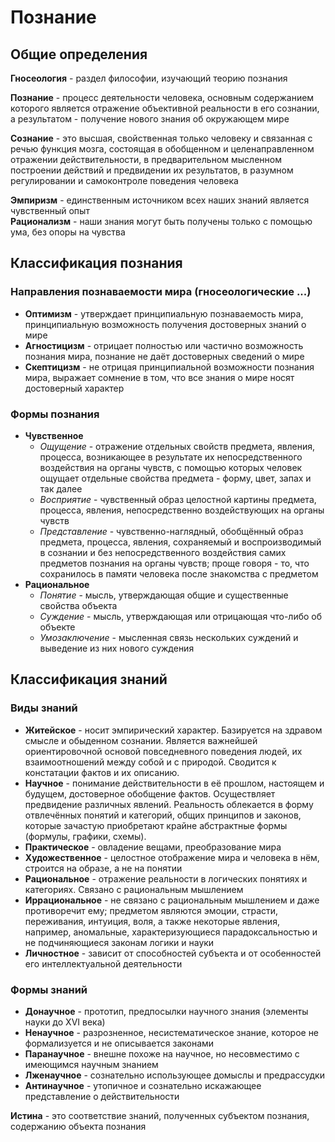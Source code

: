# Познание

## Общие определения
**Гносеология** - раздел философии, изучающий теорию познания

**Познание** - процесс деятельности человека, основным содержанием которого является отражение объективной реальности в его сознании, а результатом - получение нового знания об окружающем мире

**Сознание** - это высшая, свойственная только человеку и связанная с речью функция мозга, состоящая в обобщенном и целенаправленном отражении действительности, в предварительном мысленном построении действий и предвидении их результатов, в разумном регулировании и самоконтроле поведения человека

**Эмпиризм** - единственным источником всех наших знаний является чувственный опыт  
**Рационализм** - наши знания могут быть получены только с помощью ума, без опоры на чувства

## Классификация познания
### Направления познаваемости мира (гносеологические ...)
- **Оптимизм** - утверждает принципиальную познаваемость мира, принципиальную возможность получения достоверных знаний о мире
- **Агностицизм** - отрицает полностью или частично возможность познания мира, познание не даёт достоверных сведений о мире
- **Скептицизм** - не отрицая принципиальной возможности познания мира, выражает сомнение в том, что все знания о мире носят достоверный характер

### Формы познания
- **Чувственное**
	- *Ощущение* - отражение отдельных свойств предмета, явления, процесса, возникающее в результате их непосредственного воздействия на органы чувств, с помощью которых человек ощущает отдельные свойства предмета - форму, цвет, запах и так далее
	- *Восприятие* - чувственный образ целостной картины предмета, процесса, явления, непосредственно воздействующих на органы чувств
	- *Представление* - чувственно-наглядный, обобщённый образ предмета, процесса, явления, сохраняемый и воспроизводимый в сознании и без непосредственного воздействия самих предметов познания на органы чувств; проще говоря - то, что сохранилось в памяти человека после знакомства с предметом
- **Рациональное**
	- *Понятие* - мысль, утверждающая общие и существенные свойства объекта
	- *Суждение* - мысль, утверждающая или отрицающая что-либо об объекте
	- *Умозаключение* - мысленная связь нескольких суждений и выведение из них нового суждения

## Классификация знаний
### Виды знаний
- **Житейское** - носит эмпирический характер. Базируется на здравом смысле и обыденном сознании. Является важнейшей ориентировочной основой повседневного поведения людей, их взаимоотношений между собой и с природой. Сводится к констатации фактов и их описанию.
- **Научное** - понимание действительности в её прошлом, настоящем и будущем, достоверное обобщение фактов. Осуществляет предвидение различных явлений. Реальность облекается в форму отвлечённых понятий и категорий, общих принципов и законов, которые зачастую приобретают крайне абстрактные формы (формулы, графики, схемы).
- **Практическое** - овладение вещами, преобразование мира
- **Художественное** - целостное отображение мира и человека в нём, строится на образе, а не на понятии
- **Рациональное** - отражение реальности в логических понятиях и категориях. Связано с рациональным мышлением
- **Иррациональное** - не связано с рациональным мышлением и даже противоречит ему; предметом являются эмоции, страсти, переживания, интуиция, воля, а также некоторые явления, например, аномальные, характеризующиеся парадоксальностью и не подчиняющиеся законам логики и науки
- **Личностное** - зависит от способностей субъекта и от особенностей его интеллектуальной деятельности

### Формы знаний
- **Донаучное** - прототип, предпосылки научного знания (элементы науки до XVI века)
- **Ненаучное** - разрозненное, несистематическое знание, которое не формализуется и не описывается законами
- **Паранаучное** - внешне похоже на научное, но несовместимо с имеющимся научным знанием
- **Лженаучное** - сознательно использующее домыслы и предрассудки
- **Антинаучное** - утопичное и сознательно искажающее представление о действительности

**Истина** - это соответствие знаний, полученных субъектом познания, содержанию объекта познания
